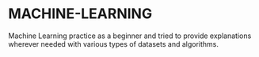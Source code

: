# MACHINE-LEARNING 
Machine Learning practice as a beginner and tried to provide explanations wherever needed with various types of datasets and algorithms.
